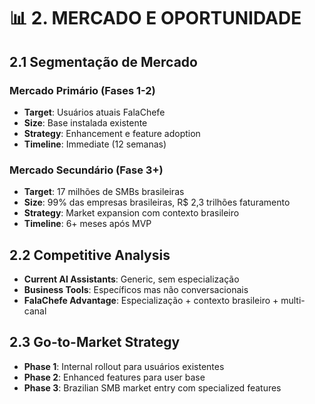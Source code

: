 # 📊 **2. MERCADO E OPORTUNIDADE**

## 2.1 Segmentação de Mercado

### **Mercado Primário (Fases 1-2)**
- **Target**: Usuários atuais FalaChefe
- **Size**: Base instalada existente
- **Strategy**: Enhancement e feature adoption
- **Timeline**: Immediate (12 semanas)

### **Mercado Secundário (Fase 3+)**
- **Target**: 17 milhões de SMBs brasileiras
- **Size**: 99% das empresas brasileiras, R$ 2,3 trilhões faturamento
- **Strategy**: Market expansion com contexto brasileiro
- **Timeline**: 6+ meses após MVP

## 2.2 Competitive Analysis
- **Current AI Assistants**: Generic, sem especialização
- **Business Tools**: Específicos mas não conversacionais
- **FalaChefe Advantage**: Especialização + contexto brasileiro + multi-canal

## 2.3 Go-to-Market Strategy
- **Phase 1**: Internal rollout para usuários existentes
- **Phase 2**: Enhanced features para user base
- **Phase 3**: Brazilian SMB market entry com specialized features
